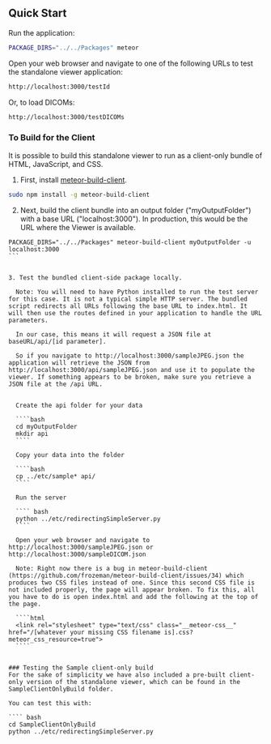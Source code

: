 ## Quick Start

Run the application:

```bash
PACKAGE_DIRS="../../Packages" meteor
```

Open your web browser and navigate to one of the following URLs to test the standalone viewer application:

```bash
http://localhost:3000/testId
```

Or, to load DICOMs:
```bash
http://localhost:3000/testDICOMs
```

### To Build for the Client

It is possible to build this standalone viewer to run as a client-only bundle of HTML, JavaScript, and CSS.

1. First, install [meteor-build-client](https://github.com/frozeman/meteor-build-client).

  ```bash
  sudo npm install -g meteor-build-client
  ````

2. Next, build the client bundle into an output folder ("myOutputFolder") with a base URL ("localhost:3000"). In production, this would be the URL where the Viewer is available.

  ````
  PACKAGE_DIRS="../../Packages" meteor-build-client myOutputFolder -u localhost:3000
  ```


3. Test the bundled client-side package locally.

    Note: You will need to have Python installed to run the test server for this case. It is not a typical simple HTTP server. The bundled script redirects all URLs following the base URL to index.html. It will then use the routes defined in your application to handle the URL parameters.

    In our case, this means it will request a JSON file at baseURL/api/[id parameter].

    So if you navigate to http://localhost:3000/sampleJPEG.json the application will retrieve the JSON from http://localhost:3000/api/sampleJPEG.json and use it to populate the viewer. If something appears to be broken, make sure you retrieve a JSON file at the /api URL.


    Create the api folder for your data

    ````bash
    cd myOutputFolder
    mkdir api
    ````

    Copy your data into the folder

    ````bash
    cp ../etc/sample* api/
    ````

    Run the server

    ```` bash
    python ../etc/redirectingSimpleServer.py
    ````

    Open your web browser and navigate to http://localhost:3000/sampleJPEG.json or http://localhost:3000/sampleDICOM.json

    Note: Right now there is a bug in meteor-build-client (https://github.com/frozeman/meteor-build-client/issues/34) which produces two CSS files instead of one. Since this second CSS file is not included properly, the page will appear broken. To fix this, all you have to do is open index.html and add the following at the top of the page.

    ````html
    <link rel="stylesheet" type="text/css" class="__meteor-css__" href="/[whatever your missing CSS filename is].css?meteor_css_resource=true">
    ````


### Testing the Sample client-only build
For the sake of simplicity we have also included a pre-built client-only version of the standalone viewer, which can be found in the SampleClientOnlyBuild folder.

You can test this with:

  ```` bash
  cd SampleClientOnlyBuild
  python ../etc/redirectingSimpleServer.py
  ````
